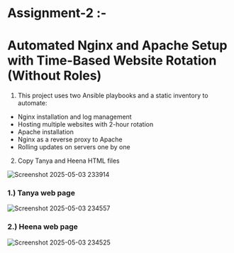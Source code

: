 # Assignment-2 :-

# Automated Nginx and Apache Setup with Time-Based Website Rotation (Without Roles)

1. This project uses two Ansible playbooks and a static inventory to automate:
- Nginx installation and log management
- Hosting multiple websites with 2-hour rotation
- Apache installation
- Nginx as a reverse proxy to Apache
- Rolling updates on servers one by one

2. Copy Tanya and Heena HTML files
   
  
![Screenshot 2025-05-03 233914](https://github.com/user-attachments/assets/406cfac7-98e7-4761-9b5d-6782af77fefc)


### 1.) Tanya web page


![Screenshot 2025-05-03 234557](https://github.com/user-attachments/assets/07a597f7-4416-4cb6-90ed-fddcdc4b22ba)


### 2.) Heena web page

![Screenshot 2025-05-03 234525](https://github.com/user-attachments/assets/d28ecfa1-a952-4315-9aa2-a3688025c25e)


